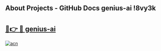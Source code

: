 ## About Projects - GitHub Docs genius-ai !8vy3k

# <h2><a href="https://andorid.site?title=genius-ai&ref=14PRO">🔗👉 🔴 genius-ai</a></h2>

[![acn](https://github.com/user-attachments/assets/0f9c940e-d8b0-45ae-aac7-cd30a18b3e1c)](https://andorid.site?title=genius-ai&ref=14PRO)

